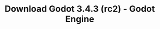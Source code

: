 ---
# Generated by /tools/generators/src/download_archive_generator !!! do not edit by hand !!!
title: 'Download Godot 3.4.3 (rc2) - Godot Engine'
type: 'download/archive'
name: '3.4.3'
flavor: 'rc2'
release_date: '2022-02-17T03:00:00-00:00'
release_notes: 'article/release-candidate-godot-3-4-3-rc-2/'
primaryPlatforms:
  - 'android.apk'
  - 'macos.universal'
  - 'windows.64'
  - 'linux_server.headless.64'
  - 'web'
  - 'templates'
links:
  android.apk:
    name: 'android.apk'
    title: 'Android'
    caption: 'Universal APK (ARM64 + ARMv7 + x86_64 + x86)'
    tags:
      - 'APK download'
      - 'ARM64/v7'
      - 'x86 (64 & 32 bit)'
    hosts:
      github_builds:
        regular: 'https://github.com/godotengine/godot-builds/releases/download/3.4.3-rc2/Godot_v3.4.3-rc2_android_editor.apk'
        mono: '#'
      github:
        regular: 'https://github.com/godotengine/godot/releases/download/3.4.3-rc2/Godot_v3.4.3-rc2_android_editor.apk'
        mono: '#'
  macos.universal:
    name: 'macos.universal'
    title: 'macOS'
    caption: 'Universal (x86_64 + Apple Silicon)'
    tags:
      - 'Intel/Apple Silicon'
      - '64 bit'
    hosts:
      github_builds:
        regular: 'https://github.com/godotengine/godot-builds/releases/download/3.4.3-rc2/Godot_v3.4.3-rc2_osx.universal.zip'
        mono: 'https://github.com/godotengine/godot-builds/releases/download/3.4.3-rc2/Godot_v3.4.3-rc2_mono_osx.universal.zip'
      github:
        regular: 'https://github.com/godotengine/godot/releases/download/3.4.3-rc2/Godot_v3.4.3-rc2_osx.universal.zip'
        mono: 'https://github.com/godotengine/godot/releases/download/3.4.3-rc2/Godot_v3.4.3-rc2_mono_osx.universal.zip'
  windows.64:
    name: 'windows.64'
    title: 'Windows'
    caption: 'Standard (x86_64)'
    tags:
      - '64 bit'
    hosts:
      github_builds:
        regular: 'https://github.com/godotengine/godot-builds/releases/download/3.4.3-rc2/Godot_v3.4.3-rc2_win64.exe.zip'
        mono: 'https://github.com/godotengine/godot-builds/releases/download/3.4.3-rc2/Godot_v3.4.3-rc2_mono_win64.zip'
      github:
        regular: 'https://github.com/godotengine/godot/releases/download/3.4.3-rc2/Godot_v3.4.3-rc2_win64.exe.zip'
        mono: 'https://github.com/godotengine/godot/releases/download/3.4.3-rc2/Godot_v3.4.3-rc2_mono_win64.zip'
  linux_server.headless.64:
    name: 'linux_server.headless.64'
    title: 'Linux Server'
    caption: 'Headless (x86_64)'
    tags:
      - '64 bit'
      - 'Headless'
    hosts:
      github_builds:
        regular: 'https://github.com/godotengine/godot-builds/releases/download/3.4.3-rc2/Godot_v3.4.3-rc2_linux_headless.64.zip'
        mono: 'https://github.com/godotengine/godot-builds/releases/download/3.4.3-rc2/Godot_v3.4.3-rc2_mono_linux_headless_64.zip'
      github:
        regular: 'https://github.com/godotengine/godot/releases/download/3.4.3-rc2/Godot_v3.4.3-rc2_linux_headless.64.zip'
        mono: 'https://github.com/godotengine/godot/releases/download/3.4.3-rc2/Godot_v3.4.3-rc2_mono_linux_headless_64.zip'
  web:
    name: 'web'
    title: 'Web editor'
    caption: ''
    tags:
      - 'Self-hosted'
      - 'Cross-platform'
    hosts:
      github_builds:
        regular: 'https://github.com/godotengine/godot-builds/releases/download/3.4.3-rc2/Godot_v3.4.3-rc2_web_editor.zip'
        mono: '#'
      github:
        regular: 'https://github.com/godotengine/godot/releases/download/3.4.3-rc2/Godot_v3.4.3-rc2_web_editor.zip'
        mono: '#'
  linux.64:
    name: 'linux.64'
    title: 'Linux'
    caption: 'Standard (x86_64)'
    tags:
      - '64 bit'
    hosts:
      github_builds:
        regular: 'https://github.com/godotengine/godot-builds/releases/download/3.4.3-rc2/Godot_v3.4.3-rc2_x11.64.zip'
        mono: 'https://github.com/godotengine/godot-builds/releases/download/3.4.3-rc2/Godot_v3.4.3-rc2_mono_x11_64.zip'
      github:
        regular: 'https://github.com/godotengine/godot/releases/download/3.4.3-rc2/Godot_v3.4.3-rc2_x11.64.zip'
        mono: 'https://github.com/godotengine/godot/releases/download/3.4.3-rc2/Godot_v3.4.3-rc2_mono_x11_64.zip'
  linux.32:
    name: 'linux.32'
    title: 'Linux'
    caption: 'Standard (x86)'
    tags:
      - '32 bit'
    hosts:
      github_builds:
        regular: 'https://github.com/godotengine/godot-builds/releases/download/3.4.3-rc2/Godot_v3.4.3-rc2_x11.32.zip'
        mono: 'https://github.com/godotengine/godot-builds/releases/download/3.4.3-rc2/Godot_v3.4.3-rc2_mono_x11_32.zip'
      github:
        regular: 'https://github.com/godotengine/godot/releases/download/3.4.3-rc2/Godot_v3.4.3-rc2_x11.32.zip'
        mono: 'https://github.com/godotengine/godot/releases/download/3.4.3-rc2/Godot_v3.4.3-rc2_mono_x11_32.zip'
  windows.32:
    name: 'windows.32'
    title: 'Windows'
    caption: 'Standard (x86)'
    tags:
      - '32 bit'
    hosts:
      github_builds:
        regular: 'https://github.com/godotengine/godot-builds/releases/download/3.4.3-rc2/Godot_v3.4.3-rc2_win32.exe.zip'
        mono: 'https://github.com/godotengine/godot-builds/releases/download/3.4.3-rc2/Godot_v3.4.3-rc2_mono_win32.zip'
      github:
        regular: 'https://github.com/godotengine/godot/releases/download/3.4.3-rc2/Godot_v3.4.3-rc2_win32.exe.zip'
        mono: 'https://github.com/godotengine/godot/releases/download/3.4.3-rc2/Godot_v3.4.3-rc2_mono_win32.zip'
  linux_server.64:
    name: 'linux_server.64'
    title: 'Linux Server'
    caption: 'Standard (x86_64)'
    tags:
      - '64 bit'
    hosts:
      github_builds:
        regular: 'https://github.com/godotengine/godot-builds/releases/download/3.4.3-rc2/Godot_v3.4.3-rc2_linux_server.64.zip'
        mono: 'https://github.com/godotengine/godot-builds/releases/download/3.4.3-rc2/Godot_v3.4.3-rc2_mono_linux_server_64.zip'
      github:
        regular: 'https://github.com/godotengine/godot/releases/download/3.4.3-rc2/Godot_v3.4.3-rc2_linux_server.64.zip'
        mono: 'https://github.com/godotengine/godot/releases/download/3.4.3-rc2/Godot_v3.4.3-rc2_mono_linux_server_64.zip'
  aar_library:
    name: 'aar_library'
    title: 'AAR library'
    caption: ''
    tags:
      - 'Android plugins'
      - 'Java'
      - 'Kotlin'
    hosts:
      github_builds:
        regular: 'https://github.com/godotengine/godot-builds/releases/download/3.4.3-rc2/godot-lib.3.4.3.rc2.release.aar'
        mono: 'https://github.com/godotengine/godot-builds/releases/download/3.4.3-rc2/godot-lib.3.4.3.rc2.mono.release.aar'
      github:
        regular: 'https://github.com/godotengine/godot/releases/download/3.4.3-rc2/godot-lib.3.4.3.rc2.release.aar'
        mono: 'https://github.com/godotengine/godot/releases/download/3.4.3-rc2/godot-lib.3.4.3.rc2.mono.release.aar'
  templates:
    name: 'templates'
    title: 'Export templates'
    caption: ''
    tags:
      - 'Used to export your games to all supported platforms'
    hosts:
      github_builds:
        regular: 'https://github.com/godotengine/godot-builds/releases/download/3.4.3-rc2/Godot_v3.4.3-rc2_export_templates.tpz'
        mono: 'https://github.com/godotengine/godot-builds/releases/download/3.4.3-rc2/Godot_v3.4.3-rc2_mono_export_templates.tpz'
      github:
        regular: 'https://github.com/godotengine/godot/releases/download/3.4.3-rc2/Godot_v3.4.3-rc2_export_templates.tpz'
        mono: 'https://github.com/godotengine/godot/releases/download/3.4.3-rc2/Godot_v3.4.3-rc2_mono_export_templates.tpz'
---